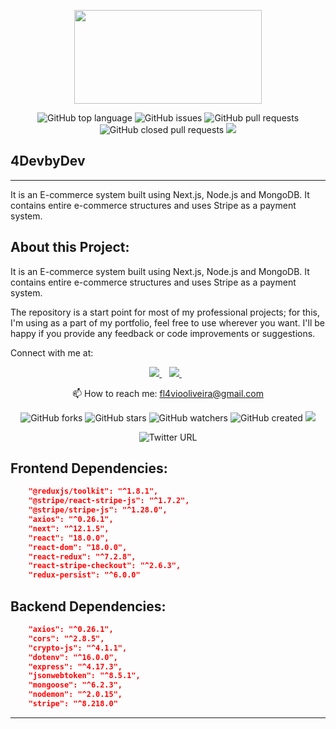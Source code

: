 <p align="center">
<img  width="300" height="150" src="https://4devbydev.com/logo.svg" src="https://4devbydev.com"/>
</p>

<p align='center'>
<img alt="GitHub top language" src="https://img.shields.io/github/languages/top/fl4viooliveira/4devbydev?style=social">
<img alt="GitHub issues" src="https://img.shields.io/github/issues-raw/fl4viooliveira/4devbydev?style=social">
<img alt="GitHub pull requests" src="https://img.shields.io/github/issues-pr-raw/fl4viooliveira/4devbydev?style=social">
<img alt="GitHub closed pull requests" src="https://img.shields.io/github/issues-pr-closed-raw/fl4viooliveira/4devbydev?style=social">
<img src="https://img.shields.io/github/languages/code-size/fl4viooliveira/4devbydev" />
</p>

## 4DevbyDev

<hr class="dotted">
It is an E-commerce system built using Next.js, Node.js and MongoDB. It contains entire e-commerce structures and uses Stripe as a payment system.

## About this Project:

It is an E-commerce system built using Next.js, Node.js and MongoDB. It contains entire e-commerce structures and uses Stripe as a payment system.

The repository is a start point for most of my professional projects; for this, I'm using as a part of my portfolio, feel free to use wherever you want. I'll be happy if you provide any feedback or code improvements or suggestions.

Connect with me at:

<p align='center'>
    
  <a href="https://www.linkedin.com/in/fl4viooliveira/">
    <img src="https://img.shields.io/badge/linkedin-%230077B5.svg?&style=for-the-badge&logo=linkedin&logoColor=white" />
  </a>&nbsp;&nbsp;
  <a href="https://stackoverflow.com/users/13045151/">
    <img src="https://img.shields.io/badge/stackoverflow-%23E4405F.svg?&style=for-the-badge&logo=stackoverflow&logoColor=white" />        
  </a>&nbsp;&nbsp;
  
</p>

<p align='center'>
  📫 How to reach me: <a href='mailto:fl4viooliveira@gmail.com'>fl4viooliveira@gmail.com</a>
</p>
<p align='center'>
  <img alt="GitHub forks" src="https://img.shields.io/github/forks/fl4viooliveira/4devbydev?style=social">
  <img alt="GitHub stars" src="https://img.shields.io/github/stars/fl4viooliveira/4devbydev?style=social">
  <img alt="GitHub watchers" src="https://img.shields.io/github/watchers/fl4viooliveira/4devbydev?style=social">
  <img alt="GitHub created" src="https://badges.pufler.dev/created/fl4viooliveira/4devbydev">
  <img src="https://badges.pufler.dev/visits/fl4viooliveira/4devbydev"> 
</p>

<p align='center'>
  <img alt="Twitter URL" src="https://img.shields.io/twitter/url?style=social&url=https%3A%2F%2Ftwitter.com%2Ffl4viooliveira">
</p>

## Frontend Dependencies:

```json
    "@reduxjs/toolkit": "^1.8.1",
    "@stripe/react-stripe-js": "^1.7.2",
    "@stripe/stripe-js": "^1.28.0",
    "axios": "^0.26.1",
    "next": "^12.1.5",
    "react": "18.0.0",
    "react-dom": "18.0.0",
    "react-redux": "^7.2.8",
    "react-stripe-checkout": "^2.6.3",
    "redux-persist": "^6.0.0"
```

## Backend Dependencies:

```json
    "axios": "^0.26.1",
    "cors": "^2.8.5",
    "crypto-js": "^4.1.1",
    "dotenv": "^16.0.0",
    "express": "^4.17.3",
    "jsonwebtoken": "^8.5.1",
    "mongoose": "^6.2.3",
    "nodemon": "^2.0.15",
    "stripe": "^8.218.0"
```

<hr class="dotted">
